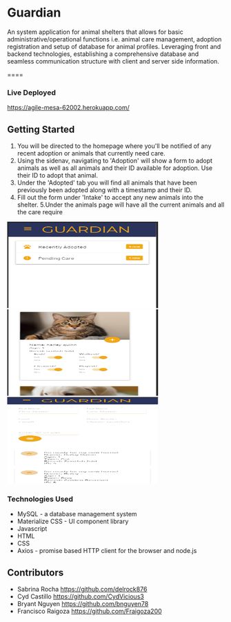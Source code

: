 # Guardian

An system application for animal shelters that allows for basic administrative/operational functions i.e. animal care management, adoption registration and setup of database for animal profiles. Leveraging front and backend technologies, establishing a comprehensive database and seamless communication structure with client and server side information.

==== 

### Live Deployed

https://agile-mesa-62002.herokuapp.com/

## Getting Started

1. You will be directed to the homepage where you'll be notified of any recent adoption or animals that currently need care. 
2. Using the sidenav, navigating to 'Adoption' will show a form to adopt animals as well as all animals and their ID available for adoption. Use their ID to adopt that animal.
3. Under the 'Adopted' tab you will find all animals that have been previously been adopted along with a timestamp and their ID. 
4. Fill out the form under 'Intake' to accept any new animals into the shelter.
5.Under the animals page will have all the current animals and all the care require

<img src="./assets/guardian.PNG" height="200" width="350">
<img src="./assets/guardian2.PNG" height="200" width="350">
<img src="./assets/guardian3.PNG" height="200" width="350">

### Technologies Used

 * MySQL - a database management system
 * Materialize CSS - UI component library
 * Javascript
 * HTML
 * CSS
 * Axios - promise based HTTP client for the browser and node.js
 
## Contributors 
* Sabrina Rocha https://github.com/delrock876
* Cyd Castillo https://github.com/CydVicious3
* Bryant Nguyen https://github.com/bnguyen78
* Francisco Raigoza https://github.com/Fraigoza200

